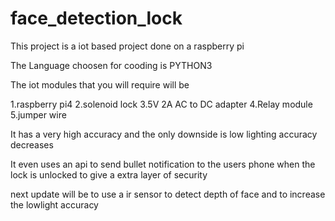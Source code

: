 # face_detection_lock
This project is a iot based project done on a raspberry pi 

The Language choosen for cooding is PYTHON3

The iot modules that you will require will be 

1.raspberry pi4
2.solenoid lock
3.5V 2A AC to DC adapter
4.Relay module
5.jumper wire

It has a very high accuracy and the only downside is low lighting accuracy decreases

It even uses an api to send bullet notification to the users phone when the lock is unlocked to give a extra layer of security 

next update will be to use a ir sensor to detect depth of face and to increase the lowlight accuracy 
